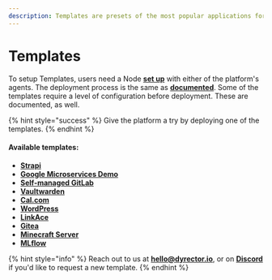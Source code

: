 ```yaml
---
description: Templates are presets of the most popular applications for quick setup.
---
```


# Templates

To setup Templates, users need a Node [**set up**](../../docs/tutorials/register-your-node.md) with either of the platform's agents. The deployment process is the same as [**documented**](../../docs/tutorials/deploy-your-product.md). Some of the templates require a level of configuration before deployment. These are documented, as well.

{% hint style="success" %}
Give the platform a try by deploying one of the templates.
{% endhint %}

#### Available templates:

* [**Strapi**](strapi.md)
* [**Google Microservices Demo**](google-microservices-demo.md)
* [**Self-managed GitLab**](self-managed-gitlab.md)
* [**Vaultwarden**](https://github.com/dani-garcia/vaultwarden)
* [**Cal.com**](https://cal.com/)
* [**WordPress**](wordpress.md)
* [**LinkAce**](linkace.md)
* [**Gitea**](https://gitea.io/en-us/)
* [**Minecraft Server**](https://hub.docker.com/r/itzg/minecraft-server)
* [**MLflow**](mlflow.md)

{% hint style="info" %}
Reach out to us at [**hello@dyrector.io**](mailto:hello@dyrector.io), or on [**Discord**](https://discord.gg/pZWbd4fxga) if you'd like to request a new template.
{% endhint %}
